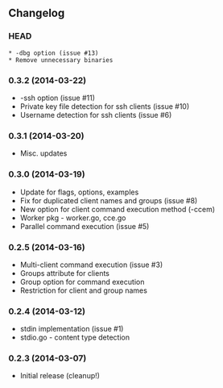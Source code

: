## Changelog

### HEAD

```
* -dbg option (issue #13)
* Remove unnecessary binaries
```

### 0.3.2 (2014-03-22)

* -ssh option (issue #11)
* Private key file detection for ssh clients (issue #10)
* Username detection for ssh clients (issue #6)

### 0.3.1 (2014-03-20)

* Misc. updates

### 0.3.0 (2014-03-19)

* Update for flags, options, examples
* Fix for duplicated client names and groups (issue #8)
* New option for client command execution method (-ccem)
* Worker pkg - worker.go, cce.go
* Parallel command execution (issue #5)

### 0.2.5 (2014-03-16)

* Multi-client command execution (issue #3)
* Groups attribute for clients
* Group option for command execution
* Restriction for client and group names

### 0.2.4 (2014-03-12)

* stdin implementation (issue #1)
* stdio.go - content type detection

### 0.2.3 (2014-03-07)

* Initial release (cleanup!)